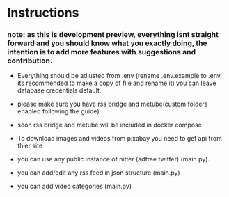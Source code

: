 # Instructions
### note: as this is development preview, everything isnt straight forward and you should know what you exactly doing, the intention is to add more features with suggestions and contribution.
- Everything should be adjusted from .env (rename .env.example to .env, its recommended to make a copy of file and rename it)
you can leave database credentials default.

- please make sure you have  rss bridge and metube(custom folders enabled following the guide).
- soon rss bridge and metube will be included in docker compose
- To download images and videos from pixabay you need to get api from thier site
- you can use any public instance of nitter (adfree twitter) (main.py).
- you can add/edit any rss feed in json structure (main.py)
- you can add video categories (main.py)
